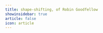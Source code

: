 ```yaml
---
title: shape-shifting, of Robin Goodfellow 
showinsidebar: true 
article: false 
icon: article 
---
```

